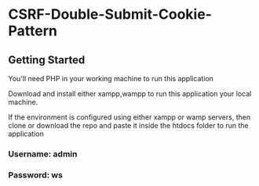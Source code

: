 # CSRF-Double-Submit-Cookie-Pattern

## Getting Started

You'll need PHP in your working machine to run this application

Download and install either xampp,wampp to run this application your local machine.

If the environment is configured using either xampp or wamp servers, then clone or download the repo and paste it inside the htdocs folder to run the application

### Username: admin
### Password: ws
